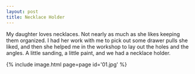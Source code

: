 ```yaml
---
layout: post
title: Necklace Holder
---
```

My daughter loves necklaces. Not nearly as much as she likes keeping them
organized. I had her work with me to pick out some drawer pulls she liked, and
then she helped me in the workshop to lay out the holes and the angles. A little
sanding, a little paint, and we had a necklace holder.

{% include image.html page=page id='01.jpg' %}
